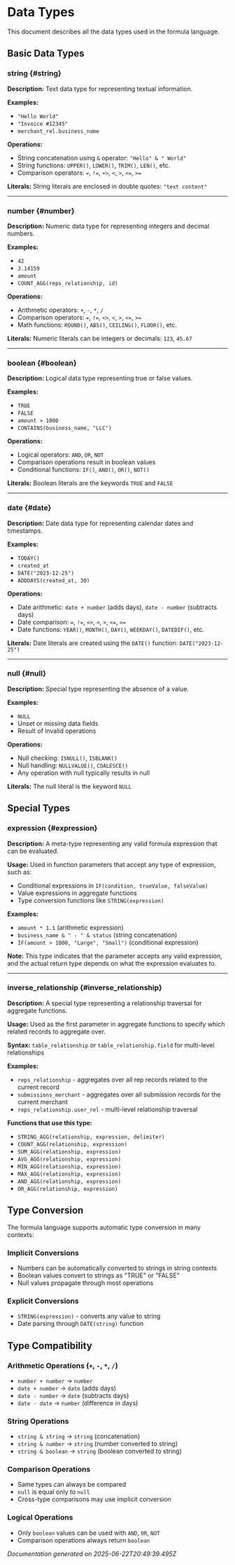 # Data Types

This document describes all the data types used in the formula language.

## Basic Data Types

### string {#string}
**Description:** Text data type for representing textual information.

**Examples:**
- `"Hello World"`
- `"Invoice #12345"`
- `merchant_rel.business_name`

**Operations:**
- String concatenation using `&` operator: `"Hello" & " World"`
- String functions: `UPPER()`, `LOWER()`, `TRIM()`, `LEN()`, etc.
- Comparison operators: `=`, `!=`, `<>`, `<`, `>`, `<=`, `>=`

**Literals:**
String literals are enclosed in double quotes: `"text content"`

---

### number {#number}
**Description:** Numeric data type for representing integers and decimal numbers.

**Examples:**
- `42`
- `3.14159`
- `amount`
- `COUNT_AGG(reps_relationship, id)`

**Operations:**
- Arithmetic operators: `+`, `-`, `*`, `/`
- Comparison operators: `=`, `!=`, `<>`, `<`, `>`, `<=`, `>=`
- Math functions: `ROUND()`, `ABS()`, `CEILING()`, `FLOOR()`, etc.

**Literals:**
Numeric literals can be integers or decimals: `123`, `45.67`

---

### boolean {#boolean}
**Description:** Logical data type representing true or false values.

**Examples:**
- `TRUE`
- `FALSE`
- `amount > 1000`
- `CONTAINS(business_name, "LLC")`

**Operations:**
- Logical operators: `AND`, `OR`, `NOT`
- Comparison operations result in boolean values
- Conditional functions: `IF()`, `AND()`, `OR()`, `NOT()`

**Literals:**
Boolean literals are the keywords `TRUE` and `FALSE`

---

### date {#date}
**Description:** Date data type for representing calendar dates and timestamps.

**Examples:**
- `TODAY()`
- `created_at`
- `DATE("2023-12-25")`
- `ADDDAYS(created_at, 30)`

**Operations:**
- Date arithmetic: `date + number` (adds days), `date - number` (subtracts days)
- Date comparison: `=`, `!=`, `<>`, `<`, `>`, `<=`, `>=`
- Date functions: `YEAR()`, `MONTH()`, `DAY()`, `WEEKDAY()`, `DATEDIF()`, etc.

**Literals:**
Date literals are created using the `DATE()` function: `DATE("2023-12-25")`

---

### null {#null}
**Description:** Special type representing the absence of a value.

**Examples:**
- `NULL`
- Unset or missing data fields
- Result of invalid operations

**Operations:**
- Null checking: `ISNULL()`, `ISBLANK()`
- Null handling: `NULLVALUE()`, `COALESCE()`
- Any operation with null typically results in null

**Literals:**
The null literal is the keyword `NULL`

## Special Types

### expression {#expression}
**Description:** A meta-type representing any valid formula expression that can be evaluated.

**Usage:** Used in function parameters that accept any type of expression, such as:
- Conditional expressions in `IF(condition, trueValue, falseValue)`
- Value expressions in aggregate functions
- Type conversion functions like `STRING(expression)`

**Examples:**
- `amount * 1.1` (arithmetic expression)
- `business_name & " - " & status` (string concatenation)
- `IF(amount > 1000, "Large", "Small")` (conditional expression)

**Note:** This type indicates that the parameter accepts any valid expression, and the actual return type depends on what the expression evaluates to.

---

### inverse_relationship {#inverse_relationship}
**Description:** A special type representing a relationship traversal for aggregate functions.

**Usage:** Used as the first parameter in aggregate functions to specify which related records to aggregate over.

**Syntax:** `table_relationship` or `table_relationship.field` for multi-level relationships

**Examples:**
- `reps_relationship` - aggregates over all rep records related to the current record
- `submissions_merchant` - aggregates over all submission records for the current merchant
- `reps_relationship.user_rel` - multi-level relationship traversal

**Functions that use this type:**
- `STRING_AGG(relationship, expression, delimiter)`
- `COUNT_AGG(relationship, expression)`
- `SUM_AGG(relationship, expression)`
- `AVG_AGG(relationship, expression)`
- `MIN_AGG(relationship, expression)`
- `MAX_AGG(relationship, expression)`
- `AND_AGG(relationship, expression)`
- `OR_AGG(relationship, expression)`

## Type Conversion

The formula language supports automatic type conversion in many contexts:

### Implicit Conversions
- Numbers can be automatically converted to strings in string contexts
- Boolean values convert to strings as "TRUE" or "FALSE"
- Null values propagate through most operations

### Explicit Conversions
- `STRING(expression)` - converts any value to string
- Date parsing through `DATE(string)` function

## Type Compatibility

### Arithmetic Operations (`+`, `-`, `*`, `/`)
- `number + number` → `number`
- `date + number` → `date` (adds days)
- `date - number` → `date` (subtracts days)
- `date - date` → `number` (difference in days)

### String Operations
- `string & string` → `string` (concatenation)
- `string & number` → `string` (number converted to string)
- `string & boolean` → `string` (boolean converted to string)

### Comparison Operations
- Same types can always be compared
- `null` is equal only to `null`
- Cross-type comparisons may use implicit conversion

### Logical Operations
- Only `boolean` values can be used with `AND`, `OR`, `NOT`
- Comparison operations always return `boolean`

*Documentation generated on 2025-06-22T20:49:39.495Z*
